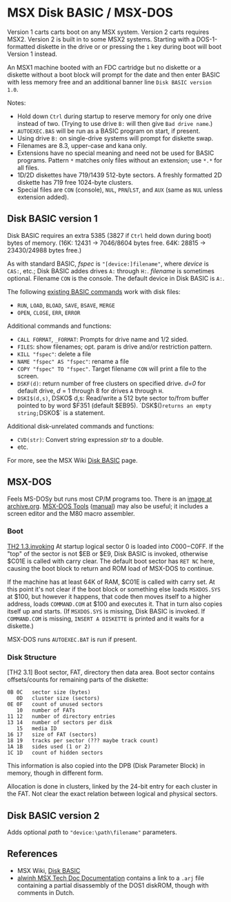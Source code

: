 MSX Disk BASIC / MSX-DOS
========================

Version 1 carts carts boot on any MSX system. Version 2 carts requires
MSX2. Version 2 is built in to some MSX2 systems. Starting with a
DOS-1-formatted diskette in the drive or or pressing the `1` key during
boot will boot Version 1 instead.

An MSX1 machine booted with an FDC cartridge but no diskette or a diskette
without a boot block will prompt for the date and then enter BASIC with
less memory free and an additional banner line `Disk BASIC version 1.0`.

Notes:
- Hold down `Ctrl` during startup to reserve memory for only one drive
  instead of two. (Trying to use drive `B:` will then give `Bad drive
  name`.)
- `AUTOEXEC.BAS` will be run as a BASIC program on start, if present.
- Using drive `B:` on single-drive systems will prompt for diskette swap.
- Filenames are 8.3, upper-case and kana only.
- Extensions have no special meaning and need not be used for BASIC
  programs. Pattern `*` matches only files without an extension; use `*.*`
  for all files.
- 1D/2D diskettes have 719/1439 512-byte sectors. A freshly formatted 2D
  diskette has 719 free 1024-byte clusters.
- Special files are `CON` (console), `NUL`, `PRN`/`LST`, and `AUX` (same as
  `NUL` unless extension added).


Disk BASIC version 1
--------------------

Disk BASIC requires an extra 5385 (3827 if `Ctrl` held down during boot)
bytes of memory. (16K: 12431 → 7046/8604 bytes free. 64K: 28815 →
23430/24988 bytes free.)

As with standard BASIC, _fspec_ is `"[device:]filename"`, where _device_ is
`CAS:`, etc.; Disk BASIC addes drives `A:` through `H:`. _filename_ is
sometimes optional. Filename `CON` is the console. The default device in
Disk BASIC is `A:`.

The following [existing BASIC commands][bas] work with disk files:
- `RUN`, `LOAD`, `BLOAD`, `SAVE`, `BSAVE`, `MERGE`
- `OPEN`, `CLOSE`, `ERR`, `ERROR`

Additional commands and functions:
- `CALL FORMAT`, `_FORMAT`: Prompts for drive name and 1/2 sided.
- `FILES`: show filenames; opt. param is drive and/or restriction pattern.
- `KILL "fspec"`: delete a file
- `NAME "fspec" AS "fspec"`: rename a file
- `COPY "fspec" TO "fspec"`. Target filename `CON` will print a file to the
  screen.
- `DSKF(d)`: return number of free clusters on specified drive. _d=0_ for
  default drive, _d_ = 1 through 8 for drives `A` through `H`.
- `DSKI$(d,s)`, DSKO$ d,s: Read/write a 512 byte sector to/from buffer
  pointed to by word $F351 (default $EB95). `DSK$()` returns an empty
  string; `DSKO$` is a statement.

Additional disk-unrelated commands and functions:
- `CVD(str)`: Convert string expression _str_ to a double.
- etc.

For more, see the MSX Wiki [Disk BASIC] page.


MSX-DOS
-------

Feels MS-DOSy but runs most CP/M programs too. There is an [image at
archive.org][ar MSXDOS]. [MSX-DOS Tools][ar mdtimg] ([manual][ar mdtdoc])
may also be useful; it includes a screen editor and the M80 macro assembler.


### Boot

[TH2 1.3.invoking] At startup logical sector 0 is loaded into $C000-$C0FF.
If the "top" of the sector is not $EB or $E9, Disk BASIC is invoked,
otherwise $C01E is called with carry clear. The default boot sector has
`RET NC` here, causing the boot block to return and ROM load of MSX-DOS to
continue.

If the machine has at least 64K of RAM, $C01E is called with carry set. At
this point it's not clear if the boot block or something else loads
`MSXDOS.SYS` at $100, but however it happens, that code then moves itself
to a higher address, loads `COMMAND.COM` at $100 and executes it. That in
turn also copies itself up and starts. (If `MSXDOS.SYS` is missing, Disk
BASIC is invoked. If `COMMAND.COM` is missing, `INSERT A DISKETTE` is
printed and it waits for a diskette.)

MSX-DOS runs `AUTOEXEC.BAT` is run if present.

### Disk Structure

[TH2 3.1] Boot sector, FAT, directory then data area. Boot sector contains
offsets/counts for remaining parts of the diskette:

    0B 0C   sector size (bytes)
       0D   cluster size (sectors)
    0E 0F   count of unused sectors
       10   number of FATs
    11 12   number of directory entries
    13 14   number of sectors per disk
       15   media ID
    16 17   size of FAT (sectors)
    18 19   tracks per sector (??? maybe track count)
    1A 1B   sides used (1 or 2)
    1C 1D   count of hidden sectors

This information is also copied into the DPB (Disk Parameter Block) in
memory, though in different form.

Allocation is done in clusters, linked by the 24-bit entry for each cluster
in the FAT. Not clear the exact relation between logical and physical
sectors.


Disk BASIC version 2
--------------------

Adds optional _path_ to `"device:\path\filename"` parameters.


References
----------

- MSX Wiki, [Disk BASIC]
- [alwinh MSX Tech Doc Documentation][alwinh] contains a link to a `.arj`
  file containing a partial disassembly of the DOS1 diskROM, though with
  comments in Dutch.



<!-------------------------------------------------------------------->
[Disk BASIC]: https://www.msx.org/wiki/Disk_BASIC
[TH2 1.3.invoking]: https://github.com/Konamiman/MSX2-Technical-Handbook/blob/master/md/Chapter3.md#procedure-for-invoking-msx-dos
[alwinh]: https://web.archive.org/web/20050414002839/http://www.alwinh.dds.nl/msx/docs/vg8245.arj
[bas]: ./basic.md

[ar MSXDOS]: https://archive.org/details/MSXDOS
[ar mdtdoc]: https://archive.org/details/MSXDOSTOOLS
[ar mdtimg]: https://archive.org/details/MSXDOSTOOLS_201606
